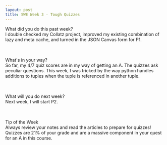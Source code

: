 ```yaml
---
layout: post
title: SWE Week 3 - Tough Quizzes
---
```


What did you do this past week? 
<br/>
I double checked my Collatz project, improved my existing combination of lazy and meta cache, and turned in the JSON Canvas form for P1.

<br/><br/>
What's in your way? 
<br/>
So far, my 4/7 quiz scores are in my way of getting an A. The quizzes ask peculiar questions. This week, I was tricked by the way python handles additions to tuples when the tuple is referenced in another tuple.

<br/><br/>
What will you do next week?
<br/>
Next week, I will start P2.

<br/><br/>
Tip of the Week
<br/>
Always review your notes and read the articles to prepare for quizzes! Quizzes are 21% of your grade and are a massive component in your quest for an A in this course. 

